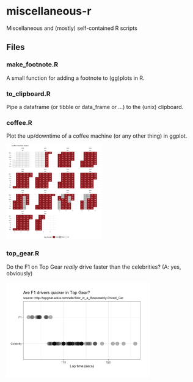 # miscellaneous-r
Miscellaneous and (mostly) self-contained R scripts

## Files

### make_footnote.R
A small function for adding a footnote to (gg)plots in R.
 
### to_clipboard.R
Pipe a dataframe (or tibble or data_frame or ...) to the (unix) clipboard.

### coffee.R
Plot the up/downtime of a coffee machine (or any other thing) in ggplot.

<img src="https://github.com/Torvaney/miscellaneous-r/blob/master/figures/coffee.png" height="250">

### top_gear.R
Do the F1 on Top Gear *really* drive faster than the celebrities? (A: yes, obviously)

<img src="https://github.com/Torvaney/miscellaneous-r/blob/master/figures/top_gear.png" height="250">

